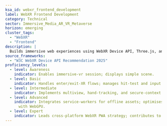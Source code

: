 ```yaml
---
ksa_id: webxr_frontend_development
label: WebXR Frontend Development
category: Technical
sector: Immersive_Media_AR_VR_Metaverse
horizon: emerging
cluster_tags:
  - "WebXR"
  - "Frontend"
description: |
  Builds immersive web experiences using WebXR Device API, Three.js, and WebGPU; ensures performance, security, and progressive fallback on non-XR browsers.
source_frameworks:
  - "W3C WebXR Device API Recommendation 2025"
proficiency_levels:
  - level: Awareness
    indicator: Enables immersive-vr session; displays simple scene.
  - level: Basic
    indicator: Handles enter/exit-XR flows; manages hit-test and input actions.
  - level: Intermediate
    indicator: Implements multiview, hand-tracking, and secure-context checks.
  - level: Advanced
    indicator: Integrates service-workers for offline assets; optimises shaders
      with WebGPU.
  - level: Expert
    indicator: Leads cross-platform WebXR PWA strategy; contributes to WebXR spec.
---
```

